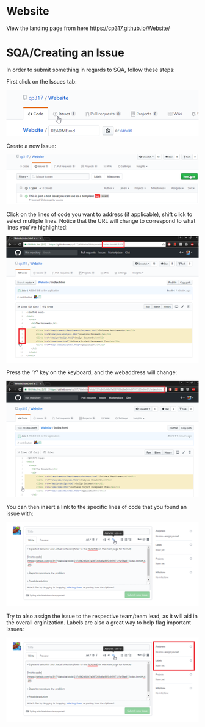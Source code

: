 # Website
View the landing page from here
https://cp317.github.io/Website/

# SQA/Creating an Issue
In order to submit something in regards to SQA, follow these steps:

First click on the Issues tab:

![alt text](https://github.com/cp317/Website/blob/master/README%20files/1.png)

Create a new Issue:

![alt text](https://github.com/cp317/Website/blob/master/README%20files/2.png)

Click on the lines of code you want to address (if applicable), shift click to select multiple lines. Notice that the URL will change to correspond to what lines you've highlighted:

![alt text](https://github.com/cp317/Website/blob/master/README%20files/3.png)

Press the 'Y' key on the keyboard, and the webaddress will change:

![alt text](https://github.com/cp317/Website/blob/master/README%20files/4.png)

You can then insert a link to the specific lines of code that you found an issue with:

![alt text](https://github.com/cp317/Website/blob/master/README%20files/6.png)

Try to also assign the issue to the respective team/team lead, as it will aid in the overall orginization.  Labels are also a great way to help flag important issues:

![alt text](https://github.com/cp317/Website/blob/master/README%20files/7.png)
